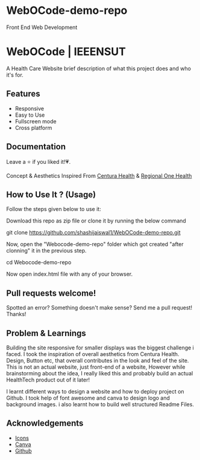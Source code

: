 # WebOCode-demo-repo
Front End Web Development


# WebOCode | IEEENSUT

A Health Care Website brief description of what this project does and who it's for.



## Features

- Responsive
- Easy to Use
- Fullscreen mode
- Cross platform

  
## Documentation

Leave a ⭐️ if you liked it!💗.

Concept & Aesthetics Inspired From [Centura Health](https://www.centura.org/) & [Regional One Health](https://www.regionalonehealth.org/)


  
## How to Use It ? (Usage)

Follow the steps given below to use it:

Download this repo as zip file or clone it by running the below command

 git clone https://github.com/shashijaiswal1/WebOCode-demo-repo.git

Now, open the "Webocode-demo-repo" folder which got created "after clonning" it in the previous step.

cd Webocode-demo-repo

Now open index.html file with any of your browser.


## Pull requests welcome!

Spotted an error? Something doesn't make sense? Send me a pull request! Thanks!
  
  ## Problem & Learnings

  Building the site responsive for smaller displays was the biggest challenge i faced. I took the inspiration of overall aesthetics from Centura Health. Design, Button etc, that overall contributes in the look and feel of the site. This is not an actual website, just front-end of a website, However while brainstorming about the idea, I really liked this and probably build an actual HealthTech product out of it later!

I learnt different ways to design a website and how to deploy project on Github. I took help of font awesome and canva to design logo and background images. i also learnt how to build well structured Readme Files.
## Acknowledgements

 - [Icons](https://fontawesome.com/)
 - [Canva](https://canva.com/)
 - [Github](https://www.youtube.com/watch?v=G14WMD8Kg3U)

  
